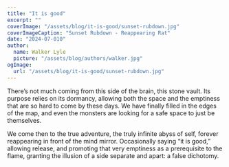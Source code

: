 ```yaml
---
title: "It is good"
excerpt: ""
coverImage: "/assets/blog/it-is-good/sunset-rubdown.jpg"
coverImageCaption: "Sunset Rubdown - Reappearing Rat"
date: "2024-07-010"
author:
  name: Walker Lyle
  picture: "/assets/blog/authors/walker.jpg"
ogImage:
  url: "/assets/blog/it-is-good/sunset-rubdown.jpg"
---
```


There’s not much coming from this side of the brain, this stone vault. Its purpose relies on its dormancy, allowing both the space and the emptiness that are so hard to come by these days. We have finally filled in the edges of the map, and even the monsters are looking for a safe space to just be themselves.

We come then to the true adventure, the truly infinite abyss of self, forever reappearing in front of the mind mirror. Occasionally saying “it is good,” allowing release, and promoting that very emptiness as a prerequisite to the flame, granting the illusion of a side separate and apart: a false dichotomy. 


